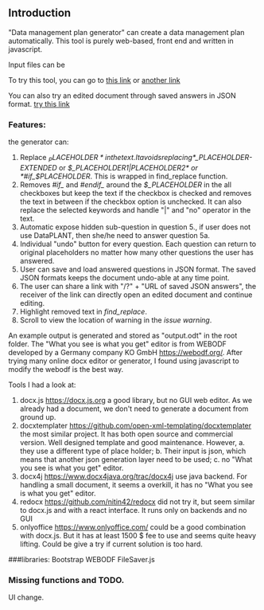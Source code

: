 ## Introduction
"Data management plan generator" can create a data management plan automatically. 
This tool is purely web-based, front end and written in javascript. 

Input files can be 

To try this tool, you can go to [this link](http://xrzhou.com/generator) or [another link](https://nfdi4plants.de/plan-generator/)

You can also try an edited document through saved answers in JSON format. [try this link](https://nfdi4plants.de/plan-generator/?https://raw.githubusercontent.com/nfdi4plants/plan-generator/main/saved_json/example2.json)


### Features:
the generator can:
1. Replace *$_PLACEHOLDER* in the text. It avoids replacing *$_PLACEHOLDER-EXTENDED* or *$_PLACEHOLDER1|PLACEHOLDER2* or *#if_$PLACEHOLDER*. This is wrapped in find_replace function.
2. Removes *#if_* and *#endif_* around the *$_PLACEHOLDER* in the all checkboxes but keep the text if the checkbox is checked and removes the text in between if the checkbox option is unchecked. It can also replace the selected keywords and handle "|" and "no" operator in the text. 
3. Automatic expose hidden sub-question in question 5., if user does not use DataPLANT, then she/he need to answer question 5a.
4. Individual "undo" button for every question. Each question can return to original placeholders no matter how many other questions the user has answered.
5. User can save and load answered questions in JSON format. The saved JSON formats keeps the document undo-able at any time point.
6. The user can share a link with "/?" + "URL of saved JSON answers", the receiver of the link can directly open an edited document and continue editing.
7. Highlight removed text in *find_replace*.
8. Scroll to view the location of warning in the *issue warning*.


An example output is generated and stored as "output.odt" in the root folder.
The "What you see is what you get" editor is from WEBODF developed by a Germany company KO GmbH https://webodf.org/. After trying many online docx editor or generator, I found using javascript to modify the webodf is the best way.

Tools I had a look at:

1. docx.js https://docx.js.org a good library, but no GUI web editor. As we already had a document, we don't need to generate a document from ground up.
2. docxtemplater https://github.com/open-xml-templating/docxtemplater the most similar project. It has both open source and commercial version. Well designed template and good maintenance. However, a. they use a different type of place holder; b. Their input is json, which means that another json generation layer need to be used; c. no "What you see is what you get" editor. 
3. docx4j https://www.docx4java.org/trac/docx4j use java backend. For handling a small document, it seems a overkill, it has no "What you see is what you get" editor.
4. redocx https://github.com/nitin42/redocx did not try it, but seem similar to docx.js and with a react interface. It runs only on backends and no GUI
5. onlyoffice https://www.onlyoffice.com/ could be a good combination with docx.js. But it has at least 1500 $ fee to use and seems quite heavy lifting. Could be give a try if current solution is too hard.



###libraries:
Bootstrap
WEBODF
FileSaver.js


### Missing functions and TODO.
UI change.
